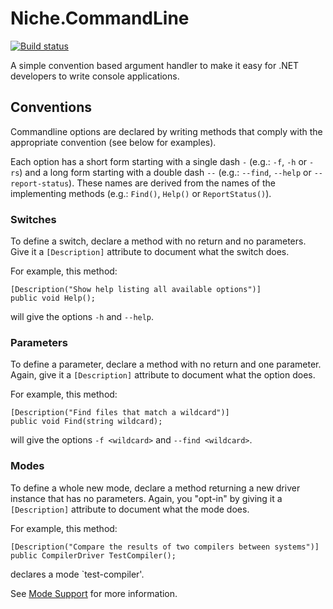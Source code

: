 Niche.CommandLine
=================
[![Build status](https://ci.appveyor.com/api/projects/status/15gp6ykhvav0g9ip)](https://ci.appveyor.com/project/theunrepentantgeek/niche-commandlineprocessor)

A simple convention based argument handler to make it easy for .NET developers to write console applications.

## Conventions

Commandline options are declared by writing methods that comply with the appropriate convention (see below for examples). 

Each option has a short form starting with a single dash `-` (e.g.: `-f`, `-h` or `-rs`) and a long form starting with a 
double dash `--` (e.g.: `--find`, `--help` or `--report-status`). These names are derived from the names of the 
implementing methods (e.g.: `Find()`, `Help()` or `ReportStatus()`).

### Switches

To define a switch, declare a method with no return and no parameters. Give it a `[Description]` attribute to document
what the switch does. 

For example, this method:

    [Description("Show help listing all available options")]
    public void Help();
    
will give the options `-h` and `--help`.

### Parameters

To define a parameter, declare a method with no return and one parameter. Again, give it a `[Description]` attribute to
document what the option does.

For example, this method:

    [Description("Find files that match a wildcard")]
    public void Find(string wildcard);
    
will give the options `-f <wildcard>` and `--find <wildcard>`.

### Modes

To define a whole new mode, declare a method returning a new driver instance that has no parameters. Again, you "opt-in"
by giving it a `[Description]` attribute to document what the mode does.

For example, this method:

    [Description("Compare the results of two compilers between systems")]
    public CompilerDriver TestCompiler();

declares a mode `test-compiler'.

See [Mode Support](https://github.com/theunrepentantgeek/Niche.CommandLineProcessor/wiki/Mode-Support) for more 
information.
